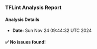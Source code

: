 ### TFLint Analysis Report
#### Analysis Details
- **Date:** Sun Nov 24 09:44:32 UTC 2024

#### :white_check_mark: No issues found!
